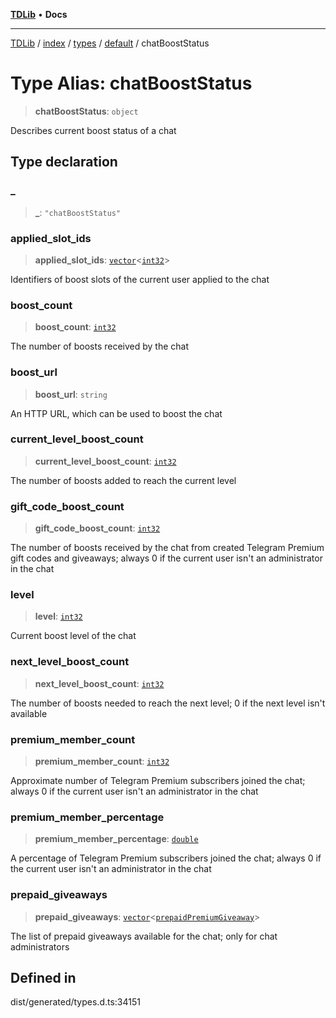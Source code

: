 [**TDLib**](../../../../../../README.md) • **Docs**

***

[TDLib](../../../../../../modules.md) / [index](../../../../../README.md) / [types](../../../README.md) / [default](../README.md) / chatBoostStatus

# Type Alias: chatBoostStatus

> **chatBoostStatus**: `object`

Describes current boost status of a chat

## Type declaration

### \_

> **\_**: `"chatBoostStatus"`

### applied\_slot\_ids

> **applied\_slot\_ids**: [`vector`](vector.md)\<[`int32`](int32-1.md)\>

Identifiers of boost slots of the current user applied to the chat

### boost\_count

> **boost\_count**: [`int32`](int32-1.md)

The number of boosts received by the chat

### boost\_url

> **boost\_url**: `string`

An HTTP URL, which can be used to boost the chat

### current\_level\_boost\_count

> **current\_level\_boost\_count**: [`int32`](int32-1.md)

The number of boosts added to reach the current level

### gift\_code\_boost\_count

> **gift\_code\_boost\_count**: [`int32`](int32-1.md)

The number of boosts received by the chat from created Telegram Premium gift codes and giveaways; always 0 if the current user isn't an administrator in the chat

### level

> **level**: [`int32`](int32-1.md)

Current boost level of the chat

### next\_level\_boost\_count

> **next\_level\_boost\_count**: [`int32`](int32-1.md)

The number of boosts needed to reach the next level; 0 if the next level isn't available

### premium\_member\_count

> **premium\_member\_count**: [`int32`](int32-1.md)

Approximate number of Telegram Premium subscribers joined the chat; always 0 if the current user isn't an administrator in the chat

### premium\_member\_percentage

> **premium\_member\_percentage**: [`double`](double-1.md)

A percentage of Telegram Premium subscribers joined the chat; always 0 if the current user isn't an administrator in the chat

### prepaid\_giveaways

> **prepaid\_giveaways**: [`vector`](vector.md)\<[`prepaidPremiumGiveaway`](prepaidPremiumGiveaway-1.md)\>

The list of prepaid giveaways available for the chat; only for chat administrators

## Defined in

dist/generated/types.d.ts:34151
